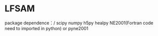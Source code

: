 # LFSAM
package dependence：/
scipy
numpy
h5py
healpy
NE2001(Fortran code need to imported in python) or pyne2001

